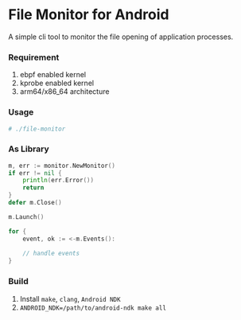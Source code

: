 # File Monitor for Android

A simple cli tool to monitor the file opening of application processes.

### Requirement

1. ebpf enabled kernel
2. kprobe enabled kernel
3. arm64/x86_64 architecture

### Usage

```bash
# ./file-monitor
```

### As Library

```go
m, err := monitor.NewMonitor()
if err != nil {
	println(err.Error())
	return
}
defer m.Close()

m.Launch()

for {
	event, ok := <-m.Events(): 
	
	// handle events
}
```

### Build

1. Install `make`, `clang`, `Android NDK`
2. `ANDROID_NDK=/path/to/android-ndk make all`
